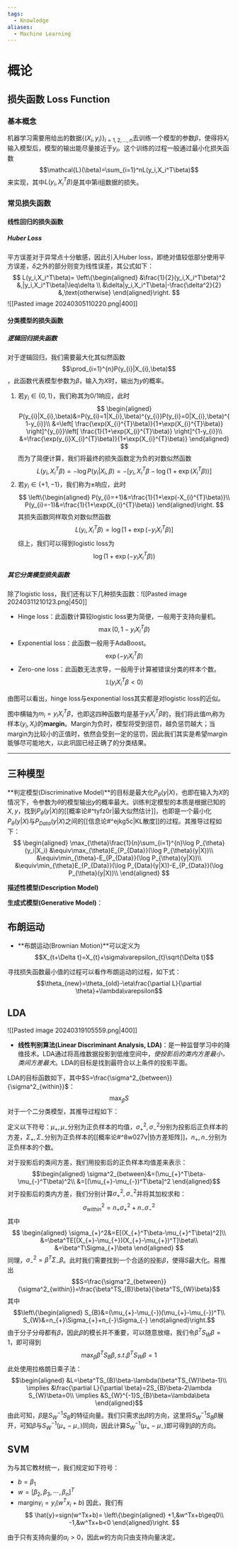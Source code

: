 ```yaml
---
tags:
  - Knowledge
aliases:
  - Machine Learning
---
```

# 概论
## 损失函数 Loss Function
### 基本概念
机器学习需要用给出的数据$\{(X_i,y_i)\}_{i=1,2,...,n}$去训练一个模型的参数$\beta$，使得将$X_i$输入模型后，模型的输出能尽量接近于$y_i$。这个训练的过程一般通过最小化损失函数$$\mathcal{L}(\beta)=\sum_{i=1}^nL(y_i,X_i^T\beta)$$来实现，其中$L(y_i,X_i^T\beta)$是其中第$i$组数据的损失。
### 常见损失函数
#### 线性回归的损失函数
##### Huber Loss
平方误差对于异常点十分敏感，因此引入Huber loss，即绝对值较低部分使用平方误差，$\delta$之外的部分则变为线性误差，其公式如下：
$$
L(y_i,X_i^T\beta)=
\left\{\begin{aligned}
&\frac{1}{2}(y_i,X_i^T\beta)^2 &,|y_i,X_i^T\beta|\leq\delta \\
&\delta|y_i,X_i^T\beta|-\frac{\delta^2}{2} &,\text{otherwise}
\end{aligned}\right.
$$
![[Pasted image 20240305110220.png|400]]
#### 分类模型的损失函数
##### 逻辑回归损失函数
对于逻辑回归，我们需要最大化其似然函数$$\prod_{i=1}^{n}P(y_{i}|X_{i},\beta)$$，此函数代表模型参数为$\beta$，输入为$X$时，输出为$y$的概率。
1. 若$y_{i}\in\left\{0,1\right\}$，我们称其为0/1响应，此时
	$$
	\begin{aligned}
	P(y_{i}|X_{i},\beta)&=P(y_{i}=1|X_{i},\beta)^{y_{i}}P(y_{i}=0|X_{i},\beta)^{1-y_{i}}\\
	&=\left[ \frac{\exp(X_{i}^{T}\beta)}{1+\exp(X_{i}^{T}\beta)} \right]^{y_{i}}\left[ \frac{1}{1+\exp(X_{i}^{T}\beta)} \right]^{1-y_{i}}\\
	&=\frac{\exp(y_{i}X_{i}^{T}\beta)}{1+\exp(X_{i}^{T}\beta)}
    \end{aligned}
    $$
    而为了简便计算，我们将最终的损失函数定为负的对数似然函数$$L(y_i,X_i^T\beta)=-\log P(y_{i}|X_{i},\beta)=-[y_i,X_i^T\beta-\log(1+\exp(X_{i}^{T}\beta))]$$
1. 若$y_{i}\in\{+1,-1\}$，我们称为$\pm$响应，此时
	$$
	\left\{\begin{aligned}
    P(y_{i}=+1)&=\frac{1}{1+\exp(-X_{i}^{T}\beta)}\\
    P(y_{i}=-1)&=\frac{1}{1+\exp(X_{i}^{T}\beta)}
    \end{aligned}\right.
	$$
	其损失函数同样取负对数似然函数$$L(y_i,X_i^T\beta)=\log[1+\exp(-y_iX_i^T\beta)]$$
综上，我们可以得到logistic loss为$$\log(1+\exp(-y_iX_i^{T}\beta))$$
##### 其它分类模型损失函数
除了logistic loss，我们还有以下几种损失函数：![[Pasted image 20240311210123.png|450]]
- Hinge loss：此函数计算较logistic loss更为简便，一般用于支持向量机。$$\max(0,1-y_iX_i^T\beta)$$
- Exponential loss：此函数一般用于AdaBoost。$$\exp(-y_iX_i^T\beta)$$
- Zero-one loss：此函数无法求导，一般用于计算被错误分类的样本个数。$$\mathbb{1}(y_iX_i^T\beta<0)$$

由图可以看出，hinge loss与exponential loss其实都是对logistic loss的近似。

图中横轴为$m_{i}=y_{i}X_{i}^{T}\beta$，也即这四种函数均是基于$y_{i}X_{i}^{T}\beta$的，我们将此值$m_{i}$称为样本$(y_{i},X_{i})$的**margin**。Margin为负时，模型将受到惩罚，越负惩罚越大；当margin为比较小的正值时，依然会受到一定的惩罚，因此我们其实是希望margin能够尽可能地大，以此巩固已经正确了的分类结果。

---
## 三种模型
**判定模型(Discriminative Model)**的目标是最大化$P_\theta(y|X)$，也即在输入为$X$的情况下，令参数为$\theta$的模型输出$y$的概率最大。训练判定模型的本质是根据已知的$X,y$，找到$P_{\theta}(y|X)$的[[概率论#^tyfz0r|最大似然估计]]，也即是一个最小化$P_{\theta}(y|X)$与$P_{Data}(y|X)$之间的[[信息论#^ejkg5c|KL散度]]的过程。其推导过程如下：
$$
\begin{aligned}
\max_{\theta}\frac{1}{n}\sum_{i=1}^{n}\log P_{\theta}(y_i|X_i)
&\equiv\max_{\theta}E_{P_{Data}}(\log P_{\theta}(y|X))\\
&\equiv\min_{\theta}-E_{P_{Data}}(\log P_{\theta}(y|X))\\
&\equiv\min_{\theta}E_{P_{Data}}(\log P_{Data}(y|X))-E_{P_{Data}}(\log P_{\theta}(y|X))\\
\end{aligned}
$$

**描述性模型(Description Model)**

**生成式模型(Generative Model)**：
## 布朗运动
- **布朗运动(Brownian Motion)**可以定义为$$X_{t+\Delta t}=X_{t}+\sigma\varepsilon_{t}\sqrt{\Delta t}$$

寻找损失函数最小值的过程可以看作布朗运动的过程，如下式：$$\theta_{new}=\theta_{old}-\eta\frac{\partial L}{\partial \theta}+\lambda\varepsilon$$
## LDA

![[Pasted image 20240319105559.png|400]]
- **线性判别算法(Linear Discriminant Analysis, LDA)**：是一种监督学习中的降维技术。LDA通过将高维数据投影到低维空间中，*使投影后的类内方差最小，类间方差最大*。LDA的目标是找到最符合以上条件的投影平面。

LDA的目标函数如下，其中$S=\frac{\sigma^2_{between}}{\sigma^2_{within}}$：$$\max_{\beta}S$$
对于一个二分类模型，其推导过程如下：

定义以下符号：$\mu_{+},\mu_{-}$分别为正负样本的均值，$\sigma_{+}^2,\sigma_{-}^2$分别为投影后正负样本的方差，$\Sigma_{+},\Sigma_{-}$分别为正负样本的[[概率论#^8w027v|协方差矩阵]]，$n_{+},n_{-}$分别为正负样本的个数。

对于投影后的类间方差，我们用投影后的正负样本均值差来表示：$$\begin{aligned}
\sigma^2_{between}&=(\mu_{+}^T\beta-\mu_{-}^T\beta)^2\\
&=[(\mu_{+}-\mu_{-})^T\beta]^2
\end{aligned}$$
对于投影后的类内方差，我们分别计算$\sigma^2_{+},\sigma^2_{-}$并将其加权求和：
$$\sigma^2_{within}=n_{+}\sigma^2_{+}+n_{-}\sigma^2_{-}$$
其中
$$
\begin{aligned}
\sigma_{+}^2&=E[(X_{+}^T\beta-\mu_{+}^T\beta)^2]\\
&=\beta^TE[(X_{+}-\mu_{+})(X_{+}-\mu_{+})^T]\beta\\
&=\beta^T\Sigma_{+}\beta
\end{aligned}
$$
同理，$\sigma_{-}^2=\beta^T\Sigma_{-}\beta$。此时我们需要找到一个合适的投影$\beta$，使得$S$最大化。易推出$$S=\frac{\sigma^2_{between}}{\sigma^2_{within}}=\frac{\beta^TS_{B}\beta}{\beta^TS_{W}\beta}$$
其中$$\left\{\begin{aligned}
S_{B}&=(\mu_{+}-\mu_{-})(\mu_{+}-\mu_{-})^T\\
S_{W}&=n_{+}\Sigma_{+}+n_{-}\Sigma_{-}
\end{aligned}\right.$$
由于分子分母都有$\beta$，因此$\beta$的模长并不重要，可以随意放缩，我们令$\beta^TS_{W}\beta=1$，即可得到$$\max_{\beta}\beta^TS_{B}\beta,s.t.\beta^TS_{W}\beta=1$$
此处使用拉格朗日乘子法：
$$\begin{aligned}
&L=\beta^TS_{B}\beta-\lambda(\beta^TS_{W}\beta-1)\\
\implies &\frac{\partial L}{\partial \beta}=2S_{B}\beta-2\lambda S_{W}\beta=0\\
\implies &S_{W}^{-1}S_{B}\beta=\lambda\beta
\end{aligned}$$
由此可知，$\beta$是$S_{W}^{-1}S_{B}$的特征向量。我们只需求出$\beta$的方向，这里将$S_{W}^{-1}S_{B}\beta$展开，可知$\beta$与$S_{W}^{-1}(\mu_{+}-\mu_{-})$同向，因此计算$S_{W}^{-1}(\mu_{+}-\mu_{-})$即可得到$\beta$的方向。
## SVM
为与其它教材统一，我们规定如下符号：
- $b=\beta_1$
- $w=[\beta_2,\beta_3,\cdots,\beta_{n}]^T$
- margin$\gamma_i=y_i(w^Tx_i+b)$
因此，我们有
$$
\hat{y}=sign(w^Tx+b)=
\left\{\begin{aligned}
+1,&w^Tx+b\geq0\\
-1,&w^Tx+b<0
\end{aligned}\right.
$$






由于只有支持向量的$\alpha_i>0$，因此$w$的方向只由支持向量决定。